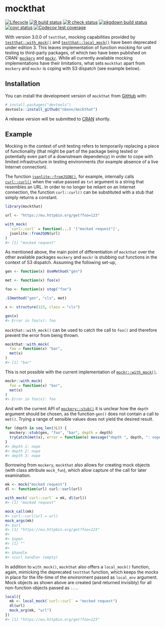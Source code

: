 
<!-- README.md is generated from README.Rmd. Please edit that file -->

# mockthat

<!-- badges: start -->

[![Lifecycle](https://img.shields.io/badge/lifecycle-maturing-blue.svg)](https://www.tidyverse.org/lifecycle/#maturing)
[![R build
status](https://github.com/nbenn/mockthat/workflows/build/badge.svg)](https://github.com/nbenn/mockthat/actions?query=workflow%3Abuild)
[![R check
status](https://github.com/nbenn/mockthat/workflows/check/badge.svg)](https://github.com/nbenn/mockthat/actions?query=workflow%3Acheck)
[![pkgdown build
status](https://github.com/nbenn/mockthat/workflows/pkgdown/badge.svg)](https://github.com/nbenn/mockthat/actions?query=workflow%3Apkgdown)
[![covr
status](https://github.com/nbenn/mockthat/workflows/coverage/badge.svg)](https://github.com/nbenn/mockthat/actions?query=workflow%3Acoverage)
[![Codecov test
coverage](https://codecov.io/gh/nbenn/mockthat/branch/master/graph/badge.svg?token=9v2gSCz5K5)](https://codecov.io/gh/nbenn/mockthat)
<!-- badges: end -->

With version 3.0.0 of `testthat`, mocking capabilities provided by
[`testthat::with_mock()`](https://testthat.r-lib.org/reference/with_mock.html)
and
[`testthat::local_mock()`](https://testthat.r-lib.org/reference/with_mock.html)
have been deprecated under edition 3. This leaves implementation of
function mocking for unit testing to third-party packages, of which two
have been published on CRAN:
[`mockery`](https://cran.r-project.org/package=mockery) and
[`mockr`](https://cran.r-project.org/package=mockr). While all currently
available mocking implementations have their limitations, what sets
`mockthat` apart from `mockery` and `mockr` is coping with S3 dispatch
(see example below).

## Installation

You can install the development version of `mockthat` from
[GitHub](https://github.com/) with:

``` r
# install.packages("devtools")
devtools::install_github("nbenn/mockthat")
```

A release version will be submitted to
[CRAN](https://CRAN.R-project.org) shortly.

## Example

Mocking in the context of unit testing refers to temporarily replacing a
piece of functionality (that might be part of the package being tested
or potentially even part of a downstream dependency) in order to cope
with limited infrastructure in testing environments (for example absence
of a live Internet connection).

The function
[`jsonlite::fromJSON()`](https://rdrr.io/cran/jsonlite/man/fromJSON.html),
for example, internally calls
[`curl::curl()`](https://rdrr.io/cran/curl/man/curl.html) when the value
passed as `txt` argument is a string that resembles an URL. In order to
no longer be reliant on an Internet connection, the function
`curl::curl()` can be substituted with a stub that simply returns a
constant.

``` r
library(mockthat)

url <- "https://eu.httpbin.org/get?foo=123"

with_mock(
  `curl::curl` = function(...) '["mocked request"]',
  jsonlite::fromJSON(url)
)
#> [1] "mocked request"
```

As mentioned above, the main point of differentiation of `mockthat` over
the other available packages `mockery` and `mockr` is stubbing out
functions in the context of S3 dispatch. Assuming the following set-up,

``` r
gen <- function(x) UseMethod("gen")

met <- function(x) foo(x)

foo <- function(x) stop("foo")

.S3method("gen", "cls", met)

x <- structure(123, class = "cls")

gen(x)
#> Error in foo(x): foo
```

`mockthat::with_mock()` can be used to catch the call to `foo()` and
therefore prevent the error from being thrown.

``` r
mockthat::with_mock(
  foo = function(x) "bar",
  met(x)
)
#> [1] "bar"
```

This is not possible with the current implementation of
[`mockr::with_mock()`](https://krlmlr.github.io/mockr/reference/with_mock.html).

``` r
mockr::with_mock(
  foo = function(x) "bar",
  met(x)
)
#> Error in foo(x): foo
```

And with the current API of
[`mockery::stub()`](https://rdrr.io/cran/mockery/man/stub.html) it is
unclear how the `depth` argument should be chosen, as the function
`gen()` does not contain a call to `met()`. Trying a range of sensible
values does not yield the desired result.

``` r
for (depth in seq_len(3L)) {
  mockery::stub(gen, "foo", "bar", depth = depth)
  tryCatch(met(x), error = function(e) message("depth ", depth, ": nope"))
}
#> depth 1: nope
#> depth 2: nope
#> depth 3: nope
```

Borrowing from `mockery`, `mockthat` also allows for creating mock
objects (with class attribute `mock_fun`), which allow capture of the
call for later examination.

``` r
mk <- mock("mocked request")
dl <- function(url) curl::curl(url)

with_mock(`curl::curl` = mk, dl(url))
#> [1] "mocked request"

mock_call(mk)
#> curl::curl(url = url)
mock_args(mk)
#> $url
#> [1] "https://eu.httpbin.org/get?foo=123"
#> 
#> $open
#> [1] ""
#> 
#> $handle
#> <curl handle> (empty)
```

In addition to `with_mock()`, `mockthat` also offers a `local_mock()`
function, again, mimicking the deprecated `testthat` function, which
keeps the mocks in place for the life-time of the environment passed as
`local_env` argument. Mock objects as shown above are created (and
returned invisibly) for all non-function objects passed as `...`.

``` r
local({
  mk <- local_mock(`curl::curl` = "mocked request")
  dl(url)
  mock_arg(mk, "url")
})
#> [1] "https://eu.httpbin.org/get?foo=123"
```
